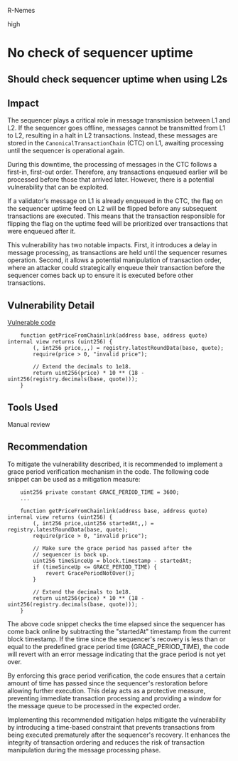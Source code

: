 R-Nemes

high

# No check of sequencer uptime

## Should check sequencer uptime when using L2s
## Impact
The sequencer plays a critical role in message transmission between L1 and L2. If the sequencer goes offline, messages cannot be transmitted from L1 to L2, resulting in a halt in L2 transactions. Instead, these messages are stored in the `CanonicalTransactionChain` (CTC) on L1, awaiting processing until the sequencer is operational again.

During this downtime, the processing of messages in the CTC follows a first-in, first-out order. Therefore, any transactions enqueued earlier will be processed before those that arrived later. However, there is a potential vulnerability that can be exploited.

If a validator's message on L1 is already enqueued in the CTC, the flag on the sequencer uptime feed on L2 will be flipped before any subsequent transactions are executed. This means that the transaction responsible for flipping the flag on the uptime feed will be prioritized over transactions that were enqueued after it.

This vulnerability has two notable impacts. First, it introduces a delay in message processing, as transactions are held until the sequencer resumes operation. Second, it allows a potential manipulation of transaction order, where an attacker could strategically enqueue their transaction before the sequencer comes back up to ensure it is executed before other transactions.

##  Vulnerability Detail
[Vulnerable code](https://github.com/sherlock-audit/2023-05-ironbank/blob/main/ib-v2/src/protocol/oracle/PriceOracle.sol#L66-L72)

```solidity
    function getPriceFromChainlink(address base, address quote) internal view returns (uint256) {
        (, int256 price,,,) = registry.latestRoundData(base, quote);
        require(price > 0, "invalid price");

        // Extend the decimals to 1e18.
        return uint256(price) * 10 ** (18 - uint256(registry.decimals(base, quote)));
    }
```

## Tools Used
Manual review

## Recommendation
To mitigate the vulnerability described, it is recommended to implement a grace period verification mechanism in the code. The following code snippet can be used as a mitigation measure:
```solidity
	uint256 private constant GRACE_PERIOD_TIME = 3600;
	...
		
    function getPriceFromChainlink(address base, address quote) internal view returns (uint256) {
        (, int256 price,uint256 startedAt,,) = registry.latestRoundData(base, quote);
        require(price > 0, "invalid price");
		
		// Make sure the grace period has passed after the
        // sequencer is back up.
        uint256 timeSinceUp = block.timestamp - startedAt;
        if (timeSinceUp <= GRACE_PERIOD_TIME) {
            revert GracePeriodNotOver();
        }

        // Extend the decimals to 1e18.
        return uint256(price) * 10 ** (18 - uint256(registry.decimals(base, quote)));
    }
```
The above code snippet checks the time elapsed since the sequencer has come back online by subtracting the "startedAt" timestamp from the current block timestamp. If the time since the sequencer's recovery is less than or equal to the predefined grace period time (GRACE_PERIOD_TIME), the code will revert with an error message indicating that the grace period is not yet over.

By enforcing this grace period verification, the code ensures that a certain amount of time has passed since the sequencer's restoration before allowing further execution. This delay acts as a protective measure, preventing immediate transaction processing and providing a window for the message queue to be processed in the expected order.

Implementing this recommended mitigation helps mitigate the vulnerability by introducing a time-based constraint that prevents transactions from being executed prematurely after the sequencer's recovery. It enhances the integrity of transaction ordering and reduces the risk of transaction manipulation during the message processing phase.